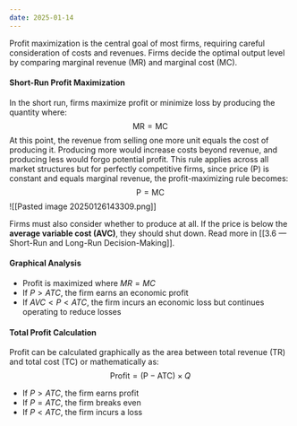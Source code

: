 ```yaml
---
date: 2025-01-14
---
```

Profit maximization is the central goal of most firms, requiring careful consideration of costs and revenues. Firms decide the optimal output level by comparing marginal revenue (MR) and marginal cost (MC).
#### Short-Run Profit Maximization
In the short run, firms maximize profit or minimize loss by producing the quantity where:
$$\text{MR} = \text{MC}$$
At this point, the revenue from selling one more unit equals the cost of producing it. Producing more would increase costs beyond revenue, and producing less would forgo potential profit. This rule applies across all market structures but for perfectly competitive firms, since price (P) is constant and equals marginal revenue, the profit-maximizing rule becomes: $$\text{P} = \text{MC}$$
![[Pasted image 20250126143309.png]]

Firms must also consider whether to produce at all. If the price is below the **average variable cost (AVC)**, they should shut down. Read more in [[3.6 — Short-Run and Long-Run Decision-Making]].
#### Graphical Analysis
  - Profit is maximized where $MR = MC$
  - If $P > ATC$, the firm earns an economic profit
  - If $AVC < P < ATC$, the firm incurs an economic loss but continues operating to reduce losses
#### Total Profit Calculation
Profit can be calculated graphically as the area between total revenue (TR) and total cost (TC) or mathematically as:
$$\text{Profit} = (\text{P} - \text{ATC}) \times Q$$

- If $P > ATC$, the firm earns profit
- If $P = ATC$, the firm breaks even
- If $P < ATC$, the firm incurs a loss
